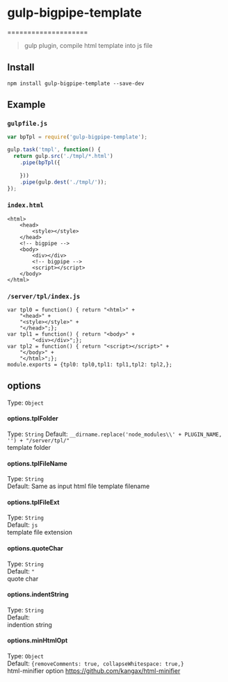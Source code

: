 # gulp-bigpipe-template
====================

> gulp plugin, compile html template into js file


## Install
```
npm install gulp-bigpipe-template --save-dev
```

## Example
### `gulpfile.js`
```js
var bpTpl = require('gulp-bigpipe-template');

gulp.task('tmpl', function() {
  return gulp.src('./tmpl/*.html')
    .pipe(bpTpl({
      
    }))
    .pipe(gulp.dest('./tmpl/'));
});
```

### `index.html`
```
<html>
	<head>
		<style></style>
	</head>
	<!-- bigpipe -->
	<body>
		<div></div>
		<!-- bigpipe -->
		<script></script>
	</body>
</html>
```

### `/server/tpl/index.js`
```
var tpl0 = function() { return "<html>" +
	"<head>" +
	"<style></style>" +
	"</head>";};
var tpl1 = function() { return "<body>" +
		"<div></div>";};
var tpl2 = function() { return "<script></script>" +
	"</body>" +
	"</html>";};
module.exports = {tpl0: tpl0,tpl1: tpl1,tpl2: tpl2,};
```

## options

Type: `Object`

#### options.tplFolder
Type: `String`
Default: `__dirname.replace('node_modules\\' + PLUGIN_NAME, '') + "/server/tpl/"`  
template folder

#### options.tplFileName
Type: `String`  
Default: Same as input html file
template filename

#### options.tplFileExt
Type: `String`  
Default: `js`  
template file extension

#### options.quoteChar
Type: `String`  
Default: `"`  
quote char

#### options.indentString
Type: `String`  
Default: `    `  
indention string

#### options.minHtmlOpt
Type: `Object`  
Default: `{removeComments: true, collapseWhitespace: true,}`  
html-minifier option
https://github.com/kangax/html-minifier